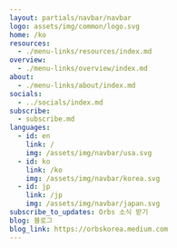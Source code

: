 ```yaml
---
layout: partials/navbar/navbar
logo: assets/img/common/logo.svg
home: /ko
resources:
  - ./menu-links/resources/index.md
overview:
  - ./menu-links/overview/index.md
about:
  - ./menu-links/about/index.md
socials:
  - ../socials/index.md
subscribe:
  - subscribe.md
languages:
  - id: en
    link: /
    img: /assets/img/navbar/usa.svg
  - id: ko
    link: /ko
    img: /assets/img/navbar/korea.svg
  - id: jp
    link: /jp
    img: /assets/img/navbar/japan.svg
subscribe_to_updates: Orbs 소식 받기
blog: 블로그
blog_link: https://orbskorea.medium.com
---
```

